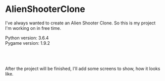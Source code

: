 # AlienShooterClone
I've always wanted to create an Alien Shooter Clone. So this is my project I'm working on in free time.

Python version: 3.6.4<br>Pygame version: 1.9.2

<br><br><br>After the project will be finished, I'll add some screens to show, how it looks like.
